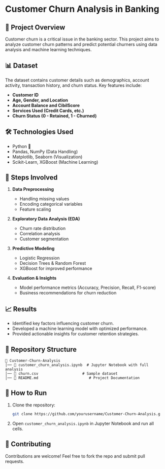 # Customer Churn Analysis in Banking  

## 📌 Project Overview  
Customer churn is a critical issue in the banking sector. This project aims to analyze customer churn patterns and predict potential churners using data analysis and machine learning techniques.  

## 📊 Dataset  
The dataset contains customer details such as demographics, account activity, transaction history, and churn status. Key features include:  
- **Customer ID**  
- **Age, Gender, and Location**  
- **Account Balance and CibilScore**  
- **Services Used (Credit Cards, etc.)**  
- **Churn Status (0 - Retained, 1 - Churned)**  

## 🛠️ Technologies Used  
- Python 🐍  
- Pandas, NumPy (Data Handling)  
- Matplotlib, Seaborn (Visualization)  
- Scikit-Learn, XGBoost (Machine Learning)  

## 📌 Steps Involved  
1. **Data Preprocessing**  
   - Handling missing values  
   - Encoding categorical variables  
   - Feature scaling  

2. **Exploratory Data Analysis (EDA)**  
   - Churn rate distribution  
   - Correlation analysis  
   - Customer segmentation  

3. **Predictive Modeling**  
   - Logistic Regression  
   - Decision Trees & Random Forest  
   - XGBoost for improved performance  

4. **Evaluation & Insights**  
   - Model performance metrics (Accuracy, Precision, Recall, F1-score)  
   - Business recommendations for churn reduction  

## 📈 Results  
- Identified key factors influencing customer churn.  
- Developed a machine learning model with optimized performance.  
- Provided actionable insights for customer retention strategies.  

## 📂 Repository Structure  
```
📁 Customer-Churn-Analysis  
│── 📝 customer_churn_analysis.ipynb  # Jupyter Notebook with full analysis  
│── 📝 churn.csv                    # Sample dataset 
│── 📝 README.md                       # Project Documentation  
```

## 🚀 How to Run  
1. Clone the repository:  
   ```bash
   git clone https://github.com/yourusername/Customer-Churn-Analysis.git
   ```
2. Open `customer_churn_analysis.ipynb` in Jupyter Notebook and run all cells.  

## 🤝 Contributing  
Contributions are welcome! Feel free to fork the repo and submit pull requests.  


